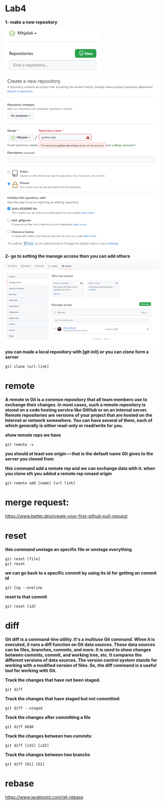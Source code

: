 # Lab4
**1- make a new repository**

![alt text](https://github.com/Mhjalali/Lab4/blob/main/Capture.PNG)

![alt text](https://github.com/Mhjalali/Lab4/blob/main/Capture2.PNG)

**2- go to setting the manege access then you can add others**

![alt text](https://github.com/Mhjalali/Lab4/blob/main/Capture3.PNG)

**you can made a local repository with [git init] or you can clone form a server**
```
git clone [url-link]
```
# remote
**A remote in Git is a common repository that all team members use to exchange their changes. In most cases, such a remote repository is stored on a code hosting service like GitHub or on an internal server. Remote repositories are versions of your project that are hosted on the Internet or network somewhere. You can have several of them, each of which generally is either read-only or read/write for you.**

**show remote reps we have**
```
git remote -v
```
**you should at least see origin — that is the default name Git gives to the server you cloned from**

**this command add a remote rep and we can exchange data with it. when you clone sth you added a remote rep nmaed origin**
```
git remote add [name] [url link]
```

# merge request:
https://www.better.dev/create-your-first-github-pull-request

# reset

**this command unstage an specific file or unstage everything**

```
git reset [file]
git reset
```
**we can go back to a specific commit by using its id**
**for getting an commit id**
```
git log --oneline
```
**reset to that commit**
```
git reset [id]
```

# diff

**Git diff is a command-line utility. It's a multiuse Git command. When it is executed, it runs a diff function on Git data sources. These data sources can be files, branches, commits, and more. It is used to show changes between commits, commit, and working tree, etc.
It compares the different versions of data sources. The version control system stands for working with a modified version of files. So, the diff command is a useful tool for working with Git.**

**Track the changes that have not been staged.**
```
git diff
```
**Track the changes that have staged but not committed:**
```
git diff --staged
```
**Track the changes after committing a file**
```
git diff HEAD
```
**Track the changes between two commits:**
```
git diff [id1] [id2]
```
**Track the changes between two branchs**
```
git diff [b1] [b2]
```

# rebase
https://www.javatpoint.com/git-rebase
